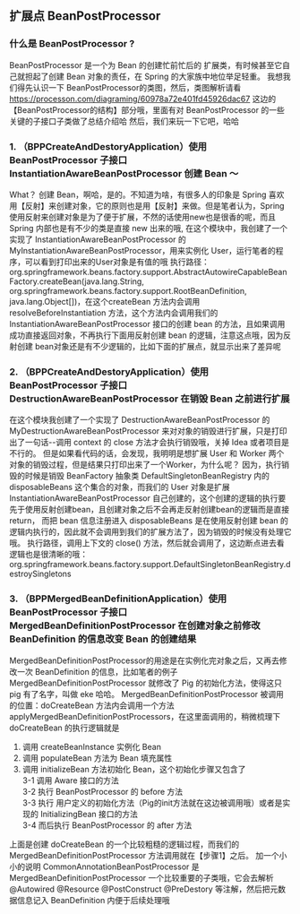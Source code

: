 ## 扩展点 BeanPostProcessor 

### 什么是 BeanPostProcessor ?
BeanPostProcessor  是一个为 Bean 的创建忙前忙后的 扩展类，有时候甚至它自己就担起了创建 Bean 对象的责任，在 Spring 的大家族中地位举足轻重。
我想我们得先认识一下 BeanPostProcessor的类图，然后，类图解析请看 https://processon.com/diagraming/60978a72e401fd45926dac67 这边的 【BeanPostProcessor的结构】部分哦，里面有对 BeanPostProcessor 的一些关键的子接口子类做了总结介绍哈
然后，我们来玩一下它吧，哈哈


### 1. （BPPCreateAndDestoryApplication）使用 BeanPostProcessor 子接口 InstantiationAwareBeanPostProcessor 创建 Bean ～
What？ 创建 Bean，啊哈，是的。不知道为啥，有很多人的印象是 Spring 喜欢用【反射】来创建对象，它的原则也是用【反射】来做。但是笔者认为，Spring 使用反射来创建对象是为了便于扩展，不然的话使用new也是很香的呢，而且 Spring 内部也是有不少的类是直接 new 出来的哦,
在这个模块中，我创建了一个 实现了 InstantiationAwareBeanPostProcessor 的 MyInstantiationAwareBeanPostProcessor，用来实例化 User，运行笔者的程序，可以看到打印出来的User对象是有值的哦
执行路径：
    org.springframework.beans.factory.support.AbstractAutowireCapableBeanFactory.createBean(java.lang.String, org.springframework.beans.factory.support.RootBeanDefinition, java.lang.Object[])，在这个createBean 方法内会调用 resolveBeforeInstantiation 方法，这个方法内会调用我们的 InstantiationAwareBeanPostProcessor 接口的创建 bean 的方法，且如果调用成功直接返回对象，不再执行下面用反射创建 bean 的逻辑，注意这点哦，因为反射创建 bean对象还是有不少逻辑的，比如下面的扩展点，就显示出来了差异呢

### 2. （BPPCreateAndDestoryApplication）使用 BeanPostProcessor 子接口 DestructionAwareBeanPostProcessor 在销毁 Bean 之前进行扩展
在这个模块我创建了一个实现了 DestructionAwareBeanPostProcessor 的 MyDestructionAwareBeanPostProcessor 来对对象的销毁进行扩展，只是打印出了一句话--调用 context 的 close 方法才会执行销毁哦，关掉 Idea 或者项目是不行的。 但是如果看代码的话，会发现，我明明是想扩展 User 和 Worker 两个对象的销毁过程，但是结果只打印出来了一个Worker，为什么呢？
因为，执行销毁的时候是销毁 BeanFactory 抽象类 DefaultSingletonBeanRegistry 内的 disposableBeans 这个集合的对象，而我们的 User 对象是扩展 InstantiationAwareBeanPostProcessor 自己创建的，这个创建的逻辑的执行要先于使用反射创建bean，且创建对象之后不会再走反射创建bean的逻辑而是直接 return， 而把 bean 信息注册进入 disposableBeans 是在使用反射创建 bean 的逻辑内执行的，因此就不会调用到我们的扩展方法了，因为销毁的时候没有处理它哦。
执行路径，调用上下文的 close() 方法，然后就会调用了，这边断点进去看逻辑也是很清晰的哦：
org.springframework.beans.factory.support.DefaultSingletonBeanRegistry.destroySingletons

### 3. （BPPMergedBeanDefinitionApplication）使用 BeanPostProcessor 子接口 MergedBeanDefinitionPostProcessor 在创建对象之前修改 BeanDefinition 的信息改变 Bean 的创建结果
MergedBeanDefinitionPostProcessor的用途是在实例化完对象之后，又再去修改一次 BeanDefinition 的信息，比如笔者的例子 MergedBeanDefinitionPostProcessor 就修改了 Pig 的初始化方法，使得这只 pig 有了名字，叫做 eke 哈哈。
MergedBeanDefinitionPostProcessor 被调用的位置：doCreateBean 方法内会调用一个方法 applyMergedBeanDefinitionPostProcessors，在这里面调用的，稍微梳理下 doCreateBean 的执行逻辑就是
1. 调用 createBeanInstance 实例化 Bean
2. 调用 populateBean 方法为 Bean 填充属性
3. 调用 initializeBean 方法初始化 Bean，这个初始化步骤又包含了 <br/> 
3-1 调用 Aware 接口的方法 <br/>
3-2 执行 BeanPostProcessor 的 before 方法 <br/>
3-3 执行 用户定义的初始化方法（Pig的init方法就在这边被调用哦）或者是实现的 InitializingBean 接口的方法 <br/>
3-4 而后执行 BeanPostProcessor 的 after 方法 <br/>

上面是创建 doCreateBean 的一个比较粗糙的逻辑过程，而我们的 MergedBeanDefinitionPostProcessor 方法调用就在【步骤1】之后。
加一个小小的说明 CommonAnnotationBeanPostProcessor 是 MergedBeanDefinitionPostProcessor 一个比较重要的子类哦，它会去解析 @Autowired @Resource @PostConstruct @PreDestory  等注解，然后把元数据信息记入 BeanDefinition 内便于后续处理哦

    


